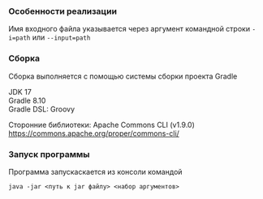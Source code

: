 ### Особенности реализации
Имя входного файла указывается через аргумент командной строки ```-i=path``` или ```--input=path``` 

### Сборка
Сборка выполняется с помощью системы сборки проекта Gradle

JDK 17\
Gradle 8.10\
Gradle DSL: Groovy

Сторонние библиотеки:
Apache Commons CLI (v1.9.0)
https://commons.apache.org/proper/commons-cli/

### Запуск программы
Программа запускаскается из консоли командой
```declarative
java -jar <путь к jar файлу> <набор аргументов>
```